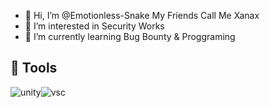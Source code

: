 - 👋 Hi, I’m @Emotionless-Snake My Friends Call Me Xanax
- 👀 I’m interested in Security Works
- 🌱 I’m currently learning Bug Bounty & Proggraming
## 🔧 Tools

![unity](https://icons-for-free.com/download-icon-unity-1324440248727035292_48.png)![vsc](https://api1.iloveimg.com/v1/download/83A0cjqrj1k393t2x6kyjjg17vzlk3mdbfshs86A1knz55rfjcyng1gq4ndwsy2483xfmf9c3kzxr81dy7bzstmt971qdwltw0hs2j45w50y7j5A8Anbsk1q2mq1htl298l142z8bksywmwz6y5bxAdm01vt1xw3vtczk5w61pl4twvpy2k1)

